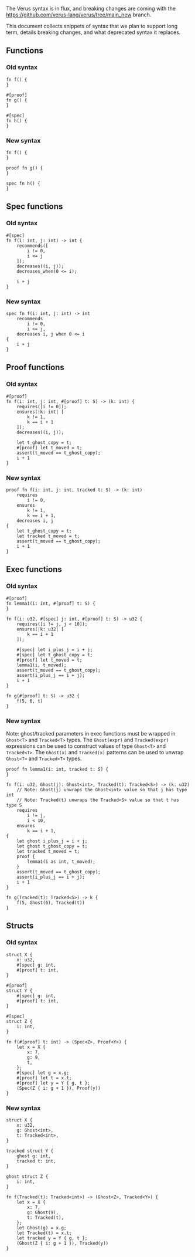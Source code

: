 The Verus syntax is in flux, and breaking changes are coming with the https://github.com/verus-lang/verus/tree/main_new branch.

This document collects snippets of syntax that we plan to support long term, details breaking changes, and what deprecated syntax it replaces.

## Functions

### Old syntax

```
fn f() {
}

#[proof]
fn g() {
}

#[spec]
fn h() {
}
```

### New syntax

```
fn f() {
}

proof fn g() {
}

spec fn h() {
}
```

## Spec functions

### Old syntax

```
#[spec]
fn f(i: int, j: int) -> int {
    recommends([
        i != 0,
        i <= j
    ]);
    decreases((i, j));
    decreases_when(0 <= i);

    i + j
}
```

### New syntax

```
spec fn f(i: int, j: int) -> int
    recommends
        i != 0,
        i <= j,
    decreases i, j when 0 <= i
{
    i + j
}
```

## Proof functions

### Old syntax

```
#[proof]
fn f(i: int, j: int, #[proof] t: S) -> (k: int) {
    requires([i != 0]);
    ensures(|k: int| [
        k != 1,
        k == i + 1
    ]);
    decreases((i, j));

    let t_ghost_copy = t;
    #[proof] let t_moved = t;
    assert(t_moved == t_ghost_copy);
    i + 1
}
```

### New syntax

```
proof fn f(i: int, j: int, tracked t: S) -> (k: int)
    requires
        i != 0,
    ensures
        k != 1,
        k == i + 1,
    decreases i, j
{
    let t_ghost_copy = t;
    let tracked t_moved = t;
    assert(t_moved == t_ghost_copy);
    i + 1
}
```

## Exec functions

### Old syntax

```
#[proof]
fn lemma1(i: int, #[proof] t: S) {
}

fn f(i: u32, #[spec] j: int, #[proof] t: S) -> u32 {
    requires([i != j, j < 10]);
    ensures(|k: u32| [
        k == i + 1
    ]);

    #[spec] let i_plus_j = i + j;
    #[spec] let t_ghost_copy = t;
    #[proof] let t_moved = t;
    lemma1(i, t_moved);
    assert(t_moved == t_ghost_copy);
    assert(i_plus_j == i + j);
    i + 1
}

fn g(#[proof] t: S) -> u32 {
    f(5, 6, t)
}
```

### New syntax

Note: ghost/tracked parameters in exec functions must be wrapped in `Ghost<T>` and `Tracked<T>` types.
The `Ghost(expr)` and `Tracked(expr)` expressions can be used to construct values of type
`Ghost<T>` and `Tracked<T>`.
The `Ghost(x)` and `Tracked(x)` patterns can be used to unwrap `Ghost<T>` and `Tracked<T>` types.

```
proof fn lemma1(i: int, tracked t: S) {
}

fn f(i: u32, Ghost(j): Ghost<int>, Tracked(t): Tracked<S>) -> (k: u32)
    // Note: Ghost(j) unwraps the Ghost<int> value so that j has type int
    // Note: Tracked(t) unwraps the Tracked<S> value so that t has type S
    requires
        i != j,
        i < 10,
    ensures
        k == i + 1,
{
    let ghost i_plus_j = i + j;
    let ghost t_ghost_copy = t;
    let tracked t_moved = t;
    proof {
        lemma1(i as int, t_moved);
    }
    assert(t_moved == t_ghost_copy);
    assert(i_plus_j == i + j);
    i + 1
}

fn g(Tracked(t): Tracked<S>) -> k {
    f(5, Ghost(6), Tracked(t))
}
```

## Structs

### Old syntax

```
struct X {
    x: u32,
    #[spec] g: int,
    #[proof] t: int,
}

#[proof]
struct Y {
    #[spec] g: int,
    #[proof] t: int,
}

#[spec]
struct Z {
    i: int,
}

fn f(#[proof] t: int) -> (Spec<Z>, Proof<Y>) {
    let x = X {
        x: 7,
        g: 9,
        t,
    };
    #[spec] let g = x.g;
    #[proof] let t = x.t;
    #[proof] let y = Y { g, t };
    (Spec(Z { i: g + 1 }), Proof(y))
}
```

### New syntax

```
struct X {
    x: u32,
    g: Ghost<int>,
    t: Tracked<int>,
}

tracked struct Y {
    ghost g: int,
    tracked t: int,
}

ghost struct Z {
    i: int,
}

fn f(Tracked(t): Tracked<int>) -> (Ghost<Z>, Tracked<Y>) {
    let x = X {
        x: 7,
        g: Ghost(9),
        t: Tracked(t),
    };
    let Ghost(g) = x.g;
    let Tracked(t) = x.t;
    let tracked y = Y { g, t };
    (Ghost(Z { i: g + 1 }), Tracked(y))
}
```
